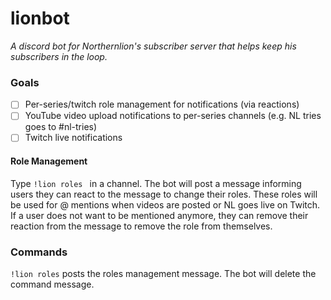 # lionbot

_A discord bot for Northernlion's subscriber server that helps keep his subscribers in the loop._

### Goals

* [ ] Per-series/twitch role management for notifications (via reactions)
* [ ] YouTube video upload notifications to per-series channels (e.g. NL tries goes to #nl-tries)
* [ ] Twitch live notifications

#### Role Management

Type `!lion roles ` in a channel. The bot will post a message informing users they can react to the message to change their roles.
These roles will be used for @ mentions when videos are posted or NL goes live on Twitch.
If a user does not want to be mentioned anymore, they can remove their reaction from the message to remove the role from themselves. 

### Commands

`!lion roles` posts the roles management message. The bot will delete the command message.